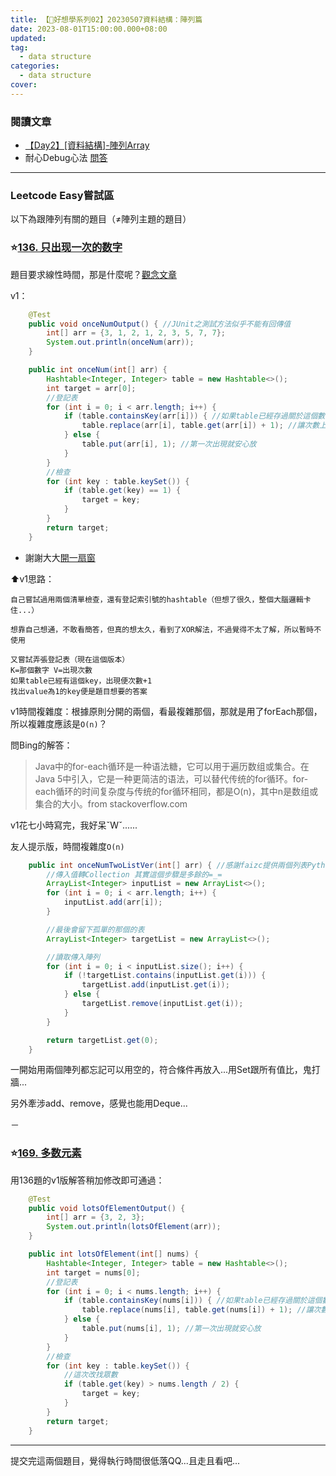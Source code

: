 ```yaml
---
title: 【🥺好想學系列02】20230507資料結構：陣列篇
date: 2023-08-01T15:00:00.000+08:00
updated: 
tag: 
  - data structure
categories: 
  - data structure
cover: 
---
```

### 閱讀文章
- [【Day2】[資料結構]-陣列Array](https://ithelp.ithome.com.tw/articles/10263001)
- 耐心Debug心法 [問答](https://www.zhihu.com/question/34615079/answer/927963598)

***
### Leetcode Easy嘗試區
以下為跟陣列有關的題目（≠陣列主題的題目）
### ⭐[136. 只出现一次的数字](https://leetcode.cn/problems/single-number/?envType=study-plan-v2&id=top-100-liked)
題目要求線性時間，那是什麼呢？[觀念文章](https://www.codingsusu.com/use-time-complexity-to-determin-performance/)

v1：
```java
    @Test
    public void onceNumOutput() { //JUnit之測試方法似乎不能有回傳值
        int[] arr = {3, 1, 2, 1, 2, 3, 5, 7, 7};
        System.out.println(onceNum(arr));
    }

    public int onceNum(int[] arr) {
        Hashtable<Integer, Integer> table = new Hashtable<>();
        int target = arr[0];
        //登記表
        for (int i = 0; i < arr.length; i++) {
            if (table.containsKey(arr[i])) { //如果table已經存過關於這個數字的資訊
                table.replace(arr[i], table.get(arr[i]) + 1); //讓次數上升
            } else {
                table.put(arr[i], 1); //第一次出現就安心放
            }
        }
        //檢查
        for (int key : table.keySet()) {
            if (table.get(key) == 1) {
                target = key;
            }
        }
        return target;
    }
```
- 謝謝大大[開一扇窗](https://blog.csdn.net/u014259820/article/details/78835739)

⬆️v1思路：
```
自己嘗試過用兩個清單檢查，還有登記索引號的hashtable（但想了很久，整個大腦邏輯卡住...）

想靠自己想通，不敢看簡答，但真的想太久，看到了XOR解法，不過覺得不太了解，所以暫時不使用

又嘗試弄張登記表（現在這個版本）
K=那個數字 V=出現次數
如果table已經有這個key，出現便次數+1
找出value為1的key便是題目想要的答案
```
v1時間複雜度：根據原則分開的兩個，看最複雜那個，那就是用了forEach那個，所以複雜度應該是`O(n)`？

問Bing的解答：
>Java中的for-each循环是一种语法糖，它可以用于遍历数组或集合。在Java 5中引入，它是一种更简洁的语法，可以替代传统的for循环。for-each循环的时间复杂度与传统的for循环相同，都是O(n)，其中n是数组或集合的大小。from stackoverflow.com

v1花七小時寫完，我好呆ˇWˇ......

友人提示版，時間複雜度`O(n)`
```java
    public int onceNumTwoListVer(int[] arr) { //感謝faizc提供兩個列表Python版參考
        //傳入值轉Collection 其實這個步驟是多餘的=_=
        ArrayList<Integer> inputList = new ArrayList<>();
        for (int i = 0; i < arr.length; i++) {
            inputList.add(arr[i]);
        }

        //最後會留下孤單的那個的表
        ArrayList<Integer> targetList = new ArrayList<>();

        //讀取傳入陣列
        for (int i = 0; i < inputList.size(); i++) {
            if (!targetList.contains(inputList.get(i))) {
                targetList.add(inputList.get(i));
            } else {
                targetList.remove(inputList.get(i));
            }
        }

        return targetList.get(0);
    }
```
一開始用兩個陣列都忘記可以用空的，符合條件再放入...用Set跟所有值比，鬼打牆...

另外牽涉add、remove，感覺也能用Deque...

－
### ⭐[169. 多数元素](https://leetcode.cn/problems/majority-element/?envType=study-plan-v2&id=top-100-liked)
用136題的v1版解答稍加修改即可通過：
```java
    @Test
    public void lotsOfElementOutput() {
        int[] arr = {3, 2, 3};
        System.out.println(lotsOfElement(arr));
    }

    public int lotsOfElement(int[] nums) {
        Hashtable<Integer, Integer> table = new Hashtable<>();
        int target = nums[0];
        //登記表
        for (int i = 0; i < nums.length; i++) {
            if (table.containsKey(nums[i])) { //如果table已經存過關於這個數字
                table.replace(nums[i], table.get(nums[i]) + 1); //讓次數上升
            } else {
                table.put(nums[i], 1); //第一次出現就安心放
            }
        }
        //檢查
        for (int key : table.keySet()) {
            //這次改找眾數
            if (table.get(key) > nums.length / 2) {
                target = key;
            }
        }
        return target;
    }
```

***
提交完這兩個題目，覺得執行時間很低落QQ...且走且看吧...